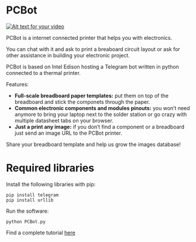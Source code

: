 # PCBot

[![Alt text for your video](http://cdn.instructables.com/FOX/MHYJ/IEX4X4I0/FOXMHYJIEX4X4I0.MEDIUM.jpg)](https://vimeo.com/140536648)

PCBot is a internet connected printer that helps you with electronics.

You can chat with it and ask to print a breaboard circuit layout or ask for other assistance in building your electronic project.

PCBot is based on Intel Edison hosting a Telegram bot written in python connected to a thermal printer.

Features:

- **Full-scale breadboard paper templates:** put them on top of the breadboard and stick the componets through the paper.
- **Common electronic components and modules pinouts:** you won’t need anymore to bring your laptop next to the solder station or go crazy with multiple datasheet tabs on your browser.
- **Just a print any image:** if you don’t find a component or a breadboard just send an image URL to the PCBot printer.

Share your breadboard template and help us grow the images database!

# Required libraries
Install the following libraries with pip:

```
pip install telegram
pip install urllib
```
Run the software:
```
python PCBot.py
```

Find a complete tutorial [here](http://www.instructables.com/id/PCBot/)
